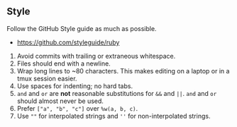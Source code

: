 ## Style

Follow the GitHub Style guide as much as possible.

* https://github.com/styleguide/ruby

1. Avoid commits with trailing or extraneous whitespace.
2. Files should end with a newline.
3. Wrap long lines to ~80 characters.  This makes editing on a laptop or in a
   tmux session easier.
4. Use spaces for indenting; no hard tabs.
5. `and` and `or` are **not** reasonable substitutions for `&&` and `||`. `and` and `or` should almost never be used.
6. Prefer `["a", "b", "c"]` over `%w(a, b, c)`.
7. Use `""` for interpolated strings and `''` for non-interpolated strings.

